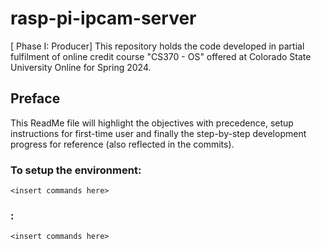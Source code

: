# rasp-pi-ipcam-server
[ Phase I: Producer] This repository holds the code developed in partial fulfilment of online credit course "CS370 - OS" offered at Colorado State University Online for Spring 2024.

## Preface
This ReadMe file will highlight the objectives with precedence, setup instructions for first-time user and finally the step-by-step development progress for reference (also reflected in the commits).

### To setup the environment:

```setup 
<insert commands here>
```

### <Follow up headers>:

```run 
<insert commands here>
```
